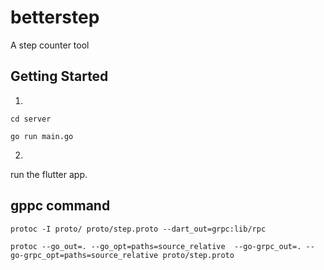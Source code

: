 # betterstep

A step counter tool

## Getting Started

1.
```
cd server
```

```
go run main.go
```

2. 
run the flutter app.

## gppc command

```
protoc -I proto/ proto/step.proto --dart_out=grpc:lib/rpc
```

```
protoc --go_out=. --go_opt=paths=source_relative  --go-grpc_out=. --go-grpc_opt=paths=source_relative proto/step.proto 
```
